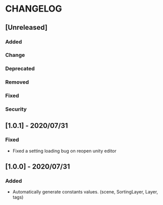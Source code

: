 # CHANGELOG

## [Unreleased]

### Added

### Change

### Deprecated

### Removed

### Fixed

### Security


## [1.0.1] - 2020/07/31

### Fixed

- Fixed a setting loading bug on reopen unity editor


## [1.0.0] - 2020/07/31

### Added

- Automatically generate constants values. (scene, SortingLayer, Layer, tags) 
